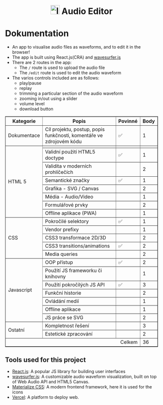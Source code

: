 <h1 align="center">
<img src=".png" alt="logo" width="30" height="30" />
Audio Editor
	
</h1>

<h1>Dokumentation</a></h1>

-   An app to visualise audio files as waveforms, and to edit it in the browser!
-   The app is built using React.js(CRA) and [wavesurfer.js](https://wavesurfer-js.org/)
-   There are 2 routes in the app:
    -   The `/` route is used to upload the audio file
    -   The `/edit` route is used to edit the audio waveform
-   The varios controls included are as follows:
    -   play/pause
    -   replay
    -   trimming a particular section of the audio waveform
    -   zooming in/out using a slider
    -   volume level
    -   download button

<table border="1">
  <thead>
    <tr>
      <th>Kategorie</th>
      <th>Popis</th>
      <th>Povinné</th>
      <th>Body</th>
    </tr>
  </thead>
    <tr>
      <td rowspan="1">Dokumentace</td>
      <td>Cíl projektu, postup, popis funkčnosti, komentáře ve zdrojovém kódu</td>
      <td>✅</td>
      <td>1</td>
    </tr>
    <tr>
      <td rowspan="8">HTML 5</td>
      <td></td>
      <td></td>
      <td></td>
    </tr>
    <tr>
      <td>Validní použití HTML5 doctype</td>
      <td>✅</td>
      <td>1</td>
    </tr>
  	<tr>
      <td>Validita v moderních prohlíčečích</td>
      <td></td>
      <td>2</td>
    </tr>
  	<tr>
      <td>Semantické značky</td>
      <td>✅</td>
      <td>1</td>
    </tr>
 	<tr>
      <td>Grafika - SVG / Canvas</td>
      <td></td>
      <td>2</td>
    </tr>
  	<tr>
      <td>Média - Audio/Video</td>
      <td></td>
      <td>1</td>
    </tr>
  	<tr>
      <td>Formulářové prvky</td>
      <td></td>
      <td>2</td>
    </tr>
  	<tr>
      <td>Offline aplikace (PWA)</td>
      <td></td>
      <td>1</td>
    </tr>
    <tr>
      <td rowspan="5">CSS</td>
      <td>Pokročilé selektory</td>
      <td>✅</td>
      <td>1</td>
    </tr>
    <tr>
      <td>Vendor prefixy</td>
      <td></td>
      <td>1</td>
    </tr>
    <tr>
      <td>CSS3 transformace 2D/3D</td>
      <td></td>
      <td>2</td>
    </tr>
    <tr>
      <td>CSS3 transitions/animations</td>
      <td>✅</td>
      <td>2</td>
    </tr>
  	<tr>
      <td>Media queries</td>
      <td></td>
      <td>2</td>
    </tr>
    <tr>
      <td rowspan="7">Javascript</td>
      <td>OOP přístup</td>
      <td>✅</td>
      <td>2</td>
    </tr>
    <tr>
      <td>Použití JS frameworku či knihovny</td>
      <td></td>
      <td>1</td>
    </tr>
    <tr>
      <td>Použití pokročilých JS API</td>
      <td>✅</td>
      <td>3</td>
    </tr>
    <tr>
      <td>Funkční historie</td>
      <td></td>
      <td>2</td>
    </tr>
    <tr>
      <td>Ovládání medií</td>
      <td></td>
      <td>1</td>
    </tr>
    <tr>
      <td>Offline aplikace</td>
      <td></td>
      <td>1</td>
    </tr>
     <tr>
      <td>JS práce se SVG</td>
      <td></td>
      <td>2</td>
    </tr>
    <tr>
      <td rowspan="2">Ostatní</td>
      <td>Kompletnost řešení</td>
      <td></td>
      <td>3</td>
    </tr>
    <tr>
      <td>Estetické zpracování</td>
      <td></td>
      <td>2</td>
    </tr>
    <tr>
      <td colspan="3" align="right">Celkem</td>
      <td>36</td>
    </tr>
</table>

## Tools used for this project

-   [React.js](https://reactjs.org/): A popular JS library for building user interfaces
-   [wavesurfer.js](https://wavesurfer-js.org/): A customizable audio waveform visualization, built on top of Web Audio API and HTML5 Canvas.
-   [Materialize CSS](https://materializecss.com/): A modern frontend framework, here it is used for the icons
-   [Vercel](https://vercel.com/): A platform to deploy web.
